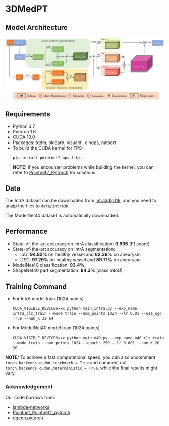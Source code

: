 # 3DMedPT

<!-- **\[our code for IntrA and Modelnet40 classification is released]**

3D Medical Point Transformer: Introducing Convolution to Attention Networks for Medical Point Cloud Analysis

[![PWC](https://img.shields.io/endpoint.svg?url=https://paperswithcode.com/badge/3d-medical-point-transformer-introducing/classification-on-intra)](https://paperswithcode.com/sota/classification-on-intra?p=3d-medical-point-transformer-introducing)
[![PWC](https://img.shields.io/endpoint.svg?url=https://paperswithcode.com/badge/3d-medical-point-transformer-introducing/3d-part-segmentation-on-intra)](https://paperswithcode.com/sota/3d-part-segmentation-on-intra?p=3d-medical-point-transformer-introducing)

[[arxiv]](https://arxiv.org/pdf/2112.04863.pdf) [[project page]](https://3dmedpt.github.io/)

Author: Jianhui Yu, Chaoyi Zhang, Heng Wang, Dingxin Zhang, Yang Song, Tiange Xiang, Dongnan Liu, Weidong Cai -->

## Model Architecture

![model architecture](./images/model_details.jpg)

## Requirements

* Python 3.7
* Pytorch 1.6
* CUDA 10.0
* Packages: tqdm, sklearn, visualdl, einops, natsort
* To build the CUDA kernel for FPS:
    ```
    pip install pointnet2_ops_lib/.  
    ```
  <b>NOTE:</b> If you encounter problems while building the kernel, you can refer to [Pointnet2_PyTorch](https://github.com/erikwijmans/Pointnet2_PyTorch) for solutions.

## Data
The IntrA dataset can be downloaded from [intra3d2019](https://github.com/intra3d2019/IntrA), and you need to unzip the files to ```data/IntrA3D```.

The ModelNet40 dataset is automatically downloaded.

## Performance

* State-of-the-art accuracy on IntrA classification: <b>0.936</b> (F1 score)
* State-of-the-art accuracy on IntrA segmentation: 
  * IoU: <b>94.82%</b> on healthy vessel and <b>82.39%</b> on aneurysm
  * DSC: <b>97.29%</b> on healthy vessel and <b>89.71%</b> on aneurysm
* ModelNet40 classification: <b>93.4%</b>
* ShapeNet40 part segmentation: <b>84.3%</b> (class mIoU)

## Training Command

* For IntrA model train (1024 points)
  ```
  CUDA_VISIBLE_DEVICES=xx python main_intra.py --exp_name intra_cls_train --mode train --num_points 1024 --lr 0.01 --use_sgd True --num_K 32 64
  ```

* For ModelNet40 model train (1024 points)
  ```
  CUDA_VISIBLE_DEVICES=xx python main_m40.py --exp_name m40_cls_train --mode train --num_points 1024 --epochs 250 --lr 0.001 --num_K 20 20
  ```
<b>NOTE:</b> To achieve a fast computational speed, you can also uncomment ```torch.backends.cudnn.benchmark = True``` and comment out ```torch.backends.cudnn.deterministic = True```, while the final results might vary.

<!-- ## Citation

If you find our data or project useful in your research, please cite:

```
@article{yu20213d,
  title={3D Medical Point Transformer: Introducing Convolution to Attention Networks for Medical Point Cloud Analysis},
  author={Yu, Jianhui and Zhang, Chaoyi and Wang, Heng and Zhang, Dingxin and Song, Yang and Xiang, Tiange and Liu, Dongnan and Cai, Weidong},
  journal={arXiv preprint arXiv:2112.04863},
  year={2021}
}
``` -->

### Acknowledgement

Our code borrows from:

* [lambda-networks](https://github.com/lucidrains/lambda-networks)
* [Pointnet_Pointnet2_pytorch](https://github.com/yanx27/Pointnet_Pointnet2_pytorch)
* [dgcnn.pytorch](https://github.com/AnTao97/dgcnn.pytorch)
